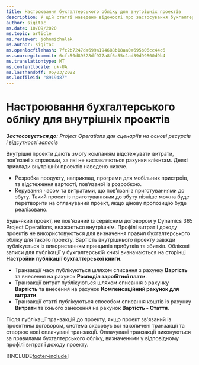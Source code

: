 ```yaml
---
title: Настроювання бухгалтерського обліку для внутрішніх проектів
description: У цій статті наведено відомості про застосування бухгалтерського обліку для внутрішніх проектів в Project Operations.
author: sigitac
ms.date: 10/09/2020
ms.topic: article
ms.reviewer: johnmichalak
ms.author: sigitac
ms.openlocfilehash: 7fc2b7247da699a194688b18aa0a695b06cc44c6
ms.sourcegitcommit: 6cfc50d89528df977a8f6a55c1ad39d99800d9b4
ms.translationtype: MT
ms.contentlocale: uk-UA
ms.lasthandoff: 06/03/2022
ms.locfileid: "8919487"
---
```

# <a name="configure-accounting-for-internal-projects"></a>Настроювання бухгалтерського обліку для внутрішніх проектів

_**Застосовується до:** Project Operations для сценаріїв на основі ресурсів і відсутності запасів_

Внутрішні проекти дають змогу компаніям відстежувати витрати, пов'язані з справами, за які не виставляються рахунки клієнтам. Деякі приклади внутрішніх проектів наведено нижче.

- Розробка продукту, наприклад, програми для мобільних пристроїв, та відстеження вартості, пов’язаної із розробкою.
- Керування часом та витратами, що пов’язані з приготуваннями до збуту. Такий проект із приготуваннями до збуту пізніше можна буде перетворити на оплачуваний проект, якщо цінову пропозицію буде реалізовано.

Будь-який проект, не пов’язаний із сервісним договором у Dynamics 365 Project Operations, вважається внутрішнім. Профілі витрат і доходу проектів не використовуються для визначення правил бухгалтерського обліку для такого проекту. Вартість внутрішнього проекту завжди публікується із використанням принципів прибутків та збитків. Облікові записи для публікації у бухгалтерській книзі визначаються на сторінці **Настройки публікації бухгалтерської книги**.

- Транзакції часу публікуються шляхом списання з рахунку **Вартість** та внесення на рахунок **Розподіл заробітної плати**.
- Транзакції витрат публікуються шляхом списання з рахунку **Вартість** та внесення на рахунок **Компенсаційний рахунок для витрати**.
- Транзакції статті публікуються способом списання коштів із рахунку **Витрати** та їхнього занесення на рахунок **Вартість - Стаття**.

Після публікації транзакцій до проекту, якщо проект зв'язаний із проектним договором, система скасовує всі накопичені транзакції та створює нові оплачувані транзакції. Оплачувані транзакції виконуються за правилами бухгалтерського обліку, визначеними у відповідному профілі витрат і доходу проекту.




[!INCLUDE[footer-include](../includes/footer-banner.md)]
